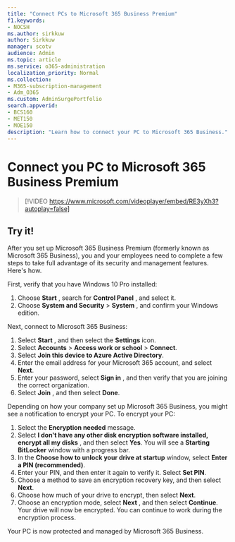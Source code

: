```yaml
---
title: "Connect PCs to Microsoft 365 Business Premium"
f1.keywords:
- NOCSH
ms.author: sirkkuw
author: Sirkkuw
manager: scotv
audience: Admin
ms.topic: article
ms.service: o365-administration
localization_priority: Normal
ms.collection: 
- M365-subscription-management 
- Adm_O365
ms.custom: AdminSurgePortfolio
search.appverid:
- BCS160
- MET150
- MOE150
description: "Learn how to connect your PC to Microsoft 365 Business."
---
```

# Connect you PC to Microsoft 365 Business Premium

> [!VIDEO https://www.microsoft.com/videoplayer/embed/RE3yXh3?autoplay=false]

## Try it!
After you set up Microsoft 365 Business Premium (formerly known as Microsoft 365 Business), you and your employees need to complete a few steps to take full advantage of its security and management features. Here&#39;s how.

First, verify that you have Windows 10 Pro installed:

1. Choose  **Start** , search for  **Control Panel** , and select it.
2. Choose  **System and Security**  >  **System** , and confirm your Windows edition.

Next, connect to Microsoft 365 Business:

1. Select  **Start** , and then select the  **Settings** icon.
2. Select  **Accounts** >  **Access work or school**  >  **Connect**.
3. Select  **Join this device to Azure Active Directory**.
4. Enter the email address for your Microsoft 365 account, and select  **Next**.
5. Enter your password, select  **Sign in** , and then verify that you are joining the correct organization.
6. Select  **Join** , and then select  **Done**.

Depending on how your company set up Microsoft 365 Business, you might see a notification to encrypt your PC. To encrypt your PC:

1. Select the  **Encryption needed**  message.
2. Select  **I don&#39;t have any other disk encryption software installed, encrypt all my disks** , and then select  **Yes**. You will see a  **Starting BitLocker**  window with a progress bar.
3. In the  **Choose how to unlock your drive at startup**  window, select **Enter a PIN (recommended)**.
4. Enter your PIN, and then enter it again to verify it. Select  **Set PIN**.
5. Choose a method to save an encryption recovery key, and then select  **Next**.
6. Choose how much of your drive to encrypt, then select  **Next**.
7. Choose an encryption mode, select  **Next** , and then select  **Continue**. Your drive will now be encrypted. You can continue to work during the encryption process.

Your PC is now protected and managed by Microsoft 365 Business.